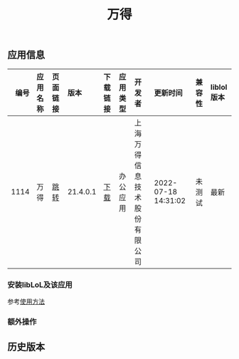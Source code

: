 ﻿---
id: 1114
title: 万得
toc: true
weight: 1114
---

## 应用信息 
|   编号 | 应用名称   | 页面链接                                        | 版本       | 下载链接                                                                              | 应用类型   | 开发者            | 更新时间                | 兼容性   | liblol版本   |
|-----:|:-------|:--------------------------------------------|:---------|:----------------------------------------------------------------------------------|:-------|:---------------|:--------------------|:------|:-----------|
| 1114 | 万得     | [跳转](http://app.loongapps.cn/#/detail/1114) | 21.4.0.1 | [下载](http://113.24.212.22:8090/upload/file/com.wind.wft_21.4.0.1_loongarch64.deb) | 办公应用   | 上海万得信息技术股份有限公司 | 2022-07-18 14:31:02 | 未测试   | 最新         |
### 安装libLoL及该应用 
参考[使用方法](/docs/usage) 
### 额外操作 


## 历史版本 
 